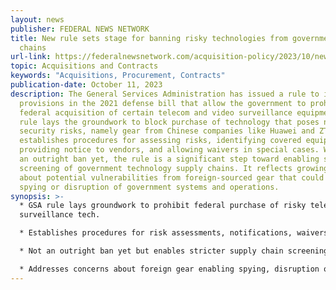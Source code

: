 ```yaml
---
layout: news
publisher: FEDERAL NEWS NETWORK
title: New rule sets stage for banning risky technologies from government supply
  chains
url-link: https://federalnewsnetwork.com/acquisition-policy/2023/10/new-rule-sets-stage-for-banning-risky-technologies-from-government-supply-chains/
topic: Acquisitions and Contracts
keywords: "Acquisitions, Procurement, Contracts"
publication-date: October 11, 2023
description: The General Services Administration has issued a rule to implement
  provisions in the 2021 defense bill that allow the government to prohibit
  federal acquisition of certain telecom and video surveillance equipment. The
  rule lays the groundwork to block purchase of technology that poses national
  security risks, namely gear from Chinese companies like Huawei and ZTE. It
  establishes procedures for assessing risks, identifying covered equipment,
  providing notice to vendors, and allowing waivers in special cases. While not
  an outright ban yet, the rule is a significant step toward enabling stricter
  screening of government technology supply chains. It reflects growing concerns
  about potential vulnerabilities from foreign-sourced gear that could enable
  spying or disruption of government systems and operations.
synopsis: >-
  * GSA rule lays groundwork to prohibit federal purchase of risky telecom/video
  surveillance tech.

  * Establishes procedures for risk assessments, notifications, waivers.

  * Not an outright ban yet but enables stricter supply chain screening.

  * Addresses concerns about foreign gear enabling spying, disruption of government systems.
---
```

